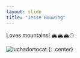 ```yaml
---
layout: slide
title: "Jesse Houwing"
---
```


Loves mountains! 🏔️🏔️🏔️🌕

![luchadortocat](https://octodex.github.com/images/luchadortocat.png)
{: .center}
